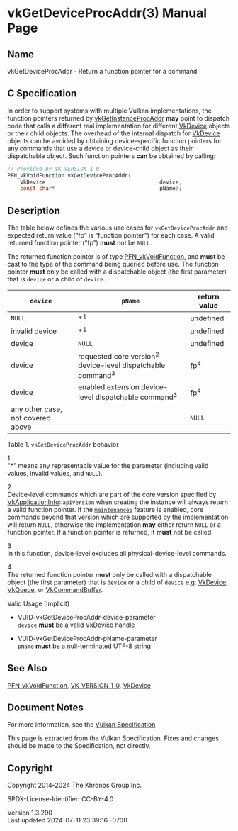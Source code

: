 # vkGetDeviceProcAddr(3) Manual Page

## Name

vkGetDeviceProcAddr - Return a function pointer for a command



## <a href="#_c_specification" class="anchor"></a>C Specification

In order to support systems with multiple Vulkan implementations, the
function pointers returned by
[vkGetInstanceProcAddr](https://registry.khronos.org/vulkan/specs/1.3-extensions/man/html/vkGetInstanceProcAddr.html) **may** point to
dispatch code that calls a different real implementation for different
[VkDevice](https://registry.khronos.org/vulkan/specs/1.3-extensions/man/html/VkDevice.html) objects or their child objects. The overhead
of the internal dispatch for [VkDevice](https://registry.khronos.org/vulkan/specs/1.3-extensions/man/html/VkDevice.html) objects can be
avoided by obtaining device-specific function pointers for any commands
that use a device or device-child object as their dispatchable object.
Such function pointers **can** be obtained by calling:

``` c
// Provided by VK_VERSION_1_0
PFN_vkVoidFunction vkGetDeviceProcAddr(
    VkDevice                                    device,
    const char*                                 pName);
```

## <a href="#_description" class="anchor"></a>Description

The table below defines the various use cases for `vkGetDeviceProcAddr`
and expected return value (“fp” is “function pointer”) for each case. A
valid returned function pointer (“fp”) **must** not be `NULL`.

The returned function pointer is of type
[PFN_vkVoidFunction](https://registry.khronos.org/vulkan/specs/1.3-extensions/man/html/PFN_vkVoidFunction.html), and **must** be cast to
the type of the command being queried before use. The function pointer
**must** only be called with a dispatchable object (the first parameter)
that is `device` or a child of `device`.

| `device` | `pName` | return value |
|----|----|----|
| `NULL` | \*<sup>1</sup> | undefined |
| invalid device | \*<sup>1</sup> | undefined |
| device | `NULL` | undefined |
| device | requested core version<sup>2</sup> device-level dispatchable command<sup>3</sup> | fp<sup>4</sup> |
| device | enabled extension device-level dispatchable command<sup>3</sup> | fp<sup>4</sup> |
| any other case, not covered above |  | `NULL` |

Table 1. `vkGetDeviceProcAddr` behavior

1  
"\*" means any representable value for the parameter (including valid
values, invalid values, and `NULL`).

2  
Device-level commands which are part of the core version specified by
[VkApplicationInfo](https://registry.khronos.org/vulkan/specs/1.3-extensions/man/html/VkApplicationInfo.html)::`apiVersion` when creating
the instance will always return a valid function pointer. If the <a
href="https://registry.khronos.org/vulkan/specs/1.3-extensions/html/vkspec.html#features-maintenance5"
target="_blank" rel="noopener"><code>maintenance5</code></a> feature is
enabled, core commands beyond that version which are supported by the
implementation will return `NULL`, otherwise the implementation **may**
either return `NULL` or a function pointer. If a function pointer is
returned, it **must** not be called.

3  
In this function, device-level excludes all physical-device-level
commands.

4  
The returned function pointer **must** only be called with a
dispatchable object (the first parameter) that is `device` or a child of
`device` e.g. [VkDevice](https://registry.khronos.org/vulkan/specs/1.3-extensions/man/html/VkDevice.html), [VkQueue](https://registry.khronos.org/vulkan/specs/1.3-extensions/man/html/VkQueue.html), or
[VkCommandBuffer](https://registry.khronos.org/vulkan/specs/1.3-extensions/man/html/VkCommandBuffer.html).

Valid Usage (Implicit)

- <a href="#VUID-vkGetDeviceProcAddr-device-parameter"
  id="VUID-vkGetDeviceProcAddr-device-parameter"></a>
  VUID-vkGetDeviceProcAddr-device-parameter  
  `device` **must** be a valid [VkDevice](https://registry.khronos.org/vulkan/specs/1.3-extensions/man/html/VkDevice.html) handle

- <a href="#VUID-vkGetDeviceProcAddr-pName-parameter"
  id="VUID-vkGetDeviceProcAddr-pName-parameter"></a>
  VUID-vkGetDeviceProcAddr-pName-parameter  
  `pName` **must** be a null-terminated UTF-8 string

## <a href="#_see_also" class="anchor"></a>See Also

[PFN_vkVoidFunction](https://registry.khronos.org/vulkan/specs/1.3-extensions/man/html/PFN_vkVoidFunction.html),
[VK_VERSION_1_0](https://registry.khronos.org/vulkan/specs/1.3-extensions/man/html/VK_VERSION_1_0.html), [VkDevice](https://registry.khronos.org/vulkan/specs/1.3-extensions/man/html/VkDevice.html)

## <a href="#_document_notes" class="anchor"></a>Document Notes

For more information, see the <a
href="https://registry.khronos.org/vulkan/specs/1.3-extensions/html/vkspec.html#vkGetDeviceProcAddr"
target="_blank" rel="noopener">Vulkan Specification</a>

This page is extracted from the Vulkan Specification. Fixes and changes
should be made to the Specification, not directly.

## <a href="#_copyright" class="anchor"></a>Copyright

Copyright 2014-2024 The Khronos Group Inc.

SPDX-License-Identifier: CC-BY-4.0

Version 1.3.290  
Last updated 2024-07-11 23:39:16 -0700
